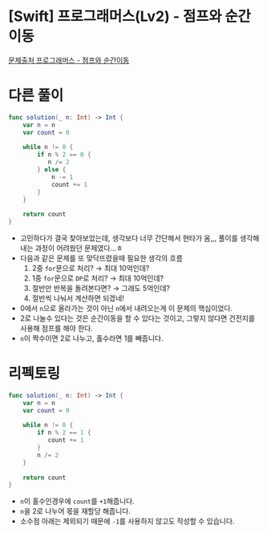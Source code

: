 # [Swift] 프로그래머스(Lv2) - 점프와 순간이동

[문제출처 프로그래머스 - 점프와 순간이동](https://school.programmers.co.kr/learn/courses/30/lessons/12980#)

# 다른 풀이

```swift
func solution(_ n: Int) -> Int {
    var n = n
    var count = 0
    
    while n != 0 {
        if n % 2 == 0 {
           n /= 2
        } else {
            n -= 1
            count += 1
        }
    }
    
    return count
}
```

- 고민하다가 결국 찾아보았는데, 생각보다 너무 간단해서 현타가 옴,,, 풀이를 생각해내는 과정이 어려웠던 문제였다…ㅎ
- 다음과 같은 문제를 또 맞닥뜨렸을때 필요한 생각의 흐름
    1. 2중 `for`문으로 처리? → 최대 10억인데?
    2. 1중 `for`문으로 `DP`로 처리? → 최대 10억인데? 
    3. 절반만 반복을 돌려본다면? → 그래도 5억인데?
    4. 절반씩 나눠서 계산하면 되겠네!
- 0에서 `n`으로 올라가는 것이 아닌 `n`에서 내려오는게 이 문제의 핵심이었다.
- 2로 나눌수 있다는 것은 순간이동을 할 수 있다는 것이고, 그렇지 않다면 건전지를 사용해 점프를 해야 한다.
- `n`이 짝수이면 2로 나누고, 홀수라면 1를 빼줍니다.

# 리펙토링

```swift
func solution(_ n: Int) -> Int {
    var n = n
    var count = 0
    
    while n != 0 {
        if n % 2 == 1 {
           count += 1
        }
        n /= 2
    }
    
    return count
}
```

- `n`이 홀수인경우에 `count`를 `+1`해줍니다.
- `n`을 2로 나누어 몫을 재할당 해줍니다.
- 소수점 아래는 제외되기 때문에 `-1`를 사용하지 않고도 작성할 수 있습니다.

